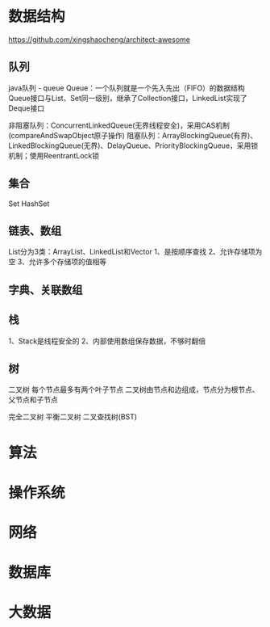 
# 数据结构
https://github.com/xingshaocheng/architect-awesome


## 队列
java队列 - queue
Queue：一个队列就是一个先入先出（FIFO）的数据结构
Queue接口与List、Set同一级别，继承了Collection接口，LinkedList实现了Deque接口

非阻塞队列：ConcurrentLinkedQueue(无界线程安全)，采用CAS机制(compareAndSwapObject原子操作)
阻塞队列：ArrayBlockingQueue(有界)、LinkedBlockingQueue(无界)、DelayQueue、PriorityBlockingQueue，采用锁机制；使用ReentrantLock锁

## 集合
Set
HashSet


## 链表、数组
List分为3类：ArrayList、LinkedList和Vector
1、是按顺序查找
2、允许存储项为空
3、允许多个存储项的值相等

## 字典、关联数组

## 栈
1、Stack是线程安全的
2、内部使用数组保存数据，不够时翻倍

## 树
二叉树
每个节点最多有两个叶子节点
二叉树由节点和边组成，节点分为根节点、父节点和子节点

完全二叉树
平衡二叉树
二叉查找树(BST)

# 算法
# 操作系统
# 网络
# 数据库
# 大数据



